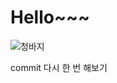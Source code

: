 # Hello~~~

![청바지](https://cdn.pixabay.com/photo/2020/07/11/16/16/jeans-5394561_1280.jpg)

commit 다시 한 번 해보기